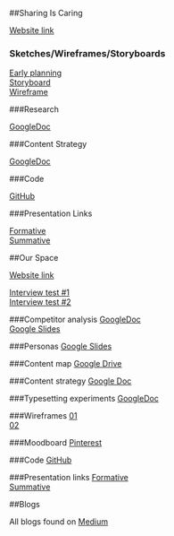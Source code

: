 ##Sharing Is Caring

[Website link](http://wtonks.github.io/Sharing-Is-Caring/)

### Sketches/Wireframes/Storyboards
[Early planning](https://drive.google.com/file/d/0B7EQ0WWNAA-QcnY3TlNyNDlYbUU/view?usp=sharing)<br>
[Storyboard](https://drive.google.com/file/d/0B7EQ0WWNAA-Qa2FUQ0c4ek9USUk/view?usp=sharing)<br>
[Wireframe](https://drive.google.com/file/d/0B7EQ0WWNAA-QTE1STnlEVnkySkk/view?usp=sharing)


###Research

[GoogleDoc](https://docs.google.com/document/d/1mESpKZzmC2vkyclN2taiwvSmm2G5BaQqDNDBjQ1kX9c)


###Content Strategy

[GoogleDoc](https://docs.google.com/document/d/1-Ck7B8WJ4Oc5DdDvsz6RGXrUOBWDUxPY2D6Lve29COg/edit#heading=h.k84700ujxto4)

###Code

[GitHub](https://github.com/wtonks/SharingIsCaring)


###Presentation Links

[Formative](https://www.youtube.com/watch?v=ZCNfD8ntTgY)<br>
[Summative](https://drive.google.com/file/d/0B7EQ0WWNAA-Qak53LUtpRmNXaUU/view?usp=sharing)


##Our Space

[Website link](http://the-destroyers.github.io/Our-space/)

[Interview test #1](http://docs.google.com/document/d/1ITC2dngznD1jto7jnW65q5TUByZBVF28iXTdx0V3gDg/edit?usp=sharing)<br>
[Interview test #2](https://docs.google.com/a/students.rave.ac.uk/forms/d/1VGcBoAsWJH9lWvju-PJGEeUv9HzEzERFsXW2uJGVS7c/viewform?c=0&w=1)

###Competitor analysis
[GoogleDoc](https://docs.google.com/document/d/1UXS9fjgPyBByJTVPYHwVYVo-CQUKBJddwwrPj552E_Y/edit?usp=sharing)<br>
[Google Slides](https://docs.google.com/presentation/d/1TFsy2Jef90VZFgfPAmCBr3I_ERlL0wJdJpyzW8l25aY/edit#slide=id.g14589491ed_0_0)

###Personas
[Google Slides](https://docs.google.com/presentation/d/1ln-cuXV7GlPBJUArCBgSd_RcVgPbrEYf3Se1AhiKsBs/edit#slide=id.g14588ddfb1_0_0)

###Content map
[Google Drive](https://drive.google.com/file/d/0B7EQ0WWNAA-QTGhkMWtKdGtXazA/view?usp=sharing)

###Content strategy
[Google Doc](https://docs.google.com/document/d/1MCDPxZxeGYKfaoK99UkRkDQSaDWASTn8Ouz2cwiA2ho/edit?usp=sharing)

###Typesetting experiments
[GoogleDoc](https://docs.google.com/document/d/1pDW12O4VxhKpCDeU5V915289w0xQ7aKKMq6Ct-ZO8jk/edit?usp=sharing)

###Wireframes
[01](https://drive.google.com/a/students.rave.ac.uk/file/d/0B7EQ0WWNAA-QTVVfWl9lek9SU00/view)<br>
[02](https://drive.google.com/a/students.rave.ac.uk/file/d/0B7EQ0WWNAA-QZzN1RFU1UXNrMzQ/view)

###Moodboard
[Pinterest](https://au.pinterest.com/murphy5132/rave-inspirations/)

###Code
[GitHub](https://github.com/the-destroyers/Our-space)

###Presentation links
[Formative](https://docs.google.com/presentation/d/1-dWh_ZLs7cSHv_tPvxL-N_h9vnU0kyEHdYQv1jhLQXA/edit#slide=id.p)<br>
[Summative](https://docs.google.com/presentation/d/1Xiragum-i0g_8hdpjHF6WERx3ldhmNtrVrQpMRE60sU/edit#slide=id.p)

##Blogs

All blogs found on [Medium](https://medium.com/@w.tonks)